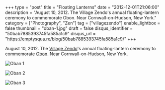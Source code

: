 +++
type = "post"
title = "Floating Lanterns"
date = "2012-12-01T21:06:00"
description = "August 10, 2012. The Village Zendo's annual floating-lantern ceremony to commemorate Obon. Near Cornwall-on-Hudson, New York."
category = ["Photography", "Zen"]
tag = ["villagezendo"]
enable_lightbox = false
thumbnail = "oban-1.jpg"
draft = false
disqus_identifier = "50bab7885393745fa585a1c9"
disqus_url = "https://emptysqua.re/blog/50bab7885393745fa585a1c9/"
+++

<p>August 10, 2012. The <a href="http://villagezendo.org/">Village Zendo</a>'s annual floating-lantern ceremony to commemorate <a href="http://en.wikipedia.org/wiki/Obon">Obon</a>. Near Cornwall-on-Hudson, New York.</p>
<p><img style="display:block; margin-left:auto; margin-right:auto;" src="oban-1.jpg" alt="Oban 1" title="oban-1.jpg" border="0"   /></p>
<p><img style="display:block; margin-left:auto; margin-right:auto;" src="oban-2.jpg" alt="Oban 2" title="oban-2.jpg" border="0"   /></p>
<p><img style="display:block; margin-left:auto; margin-right:auto;" src="oban-3.jpg" alt="Oban 3" title="oban-3.jpg" border="0"   /></p>
